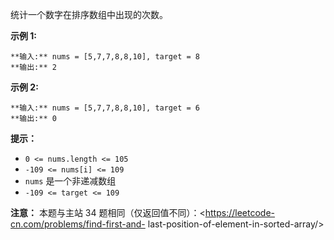 统计一个数字在排序数组中出现的次数。

**示例 1:**

    
    
    **输入:** nums = [5,7,7,8,8,10], target = 8
    **输出:** 2

**示例 2:**

    
    
    **输入:** nums = [5,7,7,8,8,10], target = 6
    **输出:** 0

**提示：**

  * `0 <= nums.length <= 105`
  * `-109 <= nums[i] <= 109`
  * `nums` 是一个非递减数组
  * `-109 <= target <= 109`

**注意：** 本题与主站 34 题相同（仅返回值不同）：<https://leetcode-cn.com/problems/find-first-and-
last-position-of-element-in-sorted-array/>

